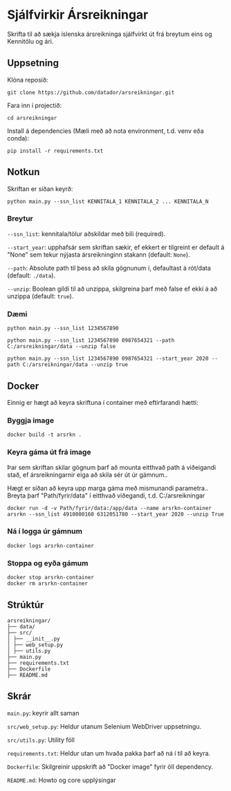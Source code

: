 # Sjálfvirkir Ársreikningar
Skrifta til að sækja íslenska ársreikninga sjálfvirkt út frá breytum eins og Kennitölu og ári.

## Uppsetning

Klóna reposið:
```
git clone https://github.com/datador/arsreikningar.git
```

Fara inn í projectið:
```
cd arsreikningar
```

Install á dependencies (Mæli með að nota environment, t.d. venv eða conda):
```
pip install -r requirements.txt
```

## Notkun

Skriftan er síðan keyrð:

```
python main.py --ssn_list KENNITALA_1 KENNITALA_2 ... KENNITALA_N 
```

### Breytur

`--ssn_list`: kennitala/tölur aðskildar með bili (required).

`--start_year`: upphafsár sem skriftan sækir, ef ekkert er tilgreint er default á "None" sem tekur nýjasta ársreikninginn stakann (default: `None`).

`--path`: Absolute path til þess að skila gögnunum í, defaultast á rót/data (default: `./data`).

`--unzip`: Boolean gildi til að unzippa, skilgreina þarf með false ef ekki á að unzippa (default: `true`).

### Dæmi

```
python main.py --ssn_list 1234567890

python main.py --ssn_list 1234567890 0987654321 --path C:/arsreikningar/data --unzip false

python main.py --ssn_list 1234567890 0987654321 --start_year 2020 --path C:/arsreikningar/data --unzip true
```

## Docker

Einnig er hægt að keyra skriftuna í container með eftirfarandi hætti:

### Byggja image

```
docker build -t arsrkn .
```

### Keyra gáma út frá image

Þar sem skriftan skilar gögnum þarf að mounta eitthvað path á viðeigandi stað, ef ársreikningarnir eiga að skila sér út úr gámnum..

Hægt er síðan að keyra upp marga gáma með mismunandi parametra.. Breyta þarf "Path/fyrir/data" í eitthvað viðegandi, t.d. C:/arsreikningar
```
docker run -d -v Path/fyrir/data:/app/data --name arsrkn-container arsrkn --ssn_list 4910080160 6312051780 --start_year 2020 --unzip True
```

### Ná í logga úr gámnum

```
docker logs arsrkn-container
```

### Stoppa og eyða gámum

```
docker stop arsrkn-container
docker rm arsrkn-container
```

## Strúktúr

```
arsreikningar/
├── data/
├── src/
│ ├── __init__.py
│ ├── web_setup.py
│ ├── utils.py
├── main.py
├── requirements.txt
├── Dockerfile
├── README.md
```

## Skrár

`main.py`: keyrir allt saman

`src/web_setup.py`: Heldur utanum Selenium WebDriver uppsetningu.

`src/utils.py`: Utility föll

`requirements.txt`: Heldur utan um hvaða pakka þarf að ná í til að keyra.

`Dockerfile`: Skilgreinir uppskrift að "Docker image" fyrir öll dependency.

`README.md`: Howto og core upplýsingar